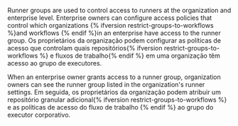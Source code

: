 Runner groups are used to control access to runners at the organization and enterprise level. Enterprise owners can configure access policies that control which organizations {% ifversion restrict-groups-to-workflows %}and workflows {% endif %}in an enterprise have access to the runner group. Os proprietários da organização podem configurar as políticas de acesso que controlam quais repositórios{% ifversion restrict-groups-to-workflows %} e fluxos de trabalho{% endif %} em uma organização têm acesso ao grupo de executores.

When an enterprise owner grants access to a runner group, organization owners can see the runner group listed in the organization's runner settings. Em seguida, os proprietários da organização podem atribuir um repositório granular adicional{% ifversion restrict-groups-to-workflows %} e as políticas de acesso do fluxo de trabalho {% endif %} ao grupo do executor corporativo.